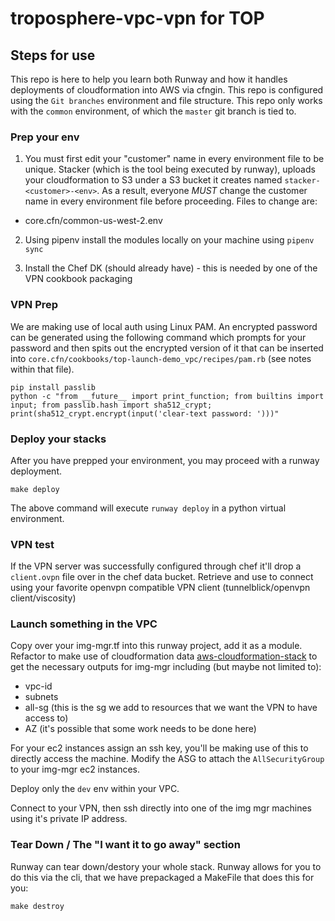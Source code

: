 # troposphere-vpc-vpn for TOP

## Steps for use

This repo is here to help you learn both Runway and how it handles deployments of cloudformation into AWS via cfngin. This repo is configured using the `Git branches` environment and file structure. This repo only works with the `common` environment, of which the `master` git branch is tied to.

### Prep your env

1. You must first edit your "customer" name in every environment file to be unique. Stacker (which is the tool being executed by runway), uploads your cloudformation to S3 under a S3 bucket it creates named `stacker-<customer>-<env>`. As a result, everyone *MUST* change the customer name in every environment file before proceeding.
Files to change are:
* core.cfn/common-us-west-2.env

2. Using pipenv install the modules locally on your machine using `pipenv sync`

3. Install the Chef DK (should already have) - this is needed by one of the VPN cookbook packaging

### VPN Prep

We are making use of local auth using Linux PAM. An encrypted password can be generated using the following command which prompts for your password and then spits out the encrypted version of it that can be inserted into `core.cfn/cookbooks/top-launch-demo_vpc/recipes/pam.rb` (see notes within that file).

```
pip install passlib
python -c "from __future__ import print_function; from builtins import input; from passlib.hash import sha512_crypt; print(sha512_crypt.encrypt(input('clear-text password: ')))"
```

### Deploy your stacks

After you have prepped your environment, you may proceed with a runway deployment.

`make deploy`

The above command will execute `runway deploy` in a python virtual environment.

### VPN test

If the VPN server was successfully configured through chef it'll drop a `client.ovpn` file over in the chef data bucket. Retrieve and use to connect using your favorite openvpn compatible VPN client (tunnelblick/openvpn client/viscosity)


### Launch something in the VPC

Copy over your img-mgr.tf into this runway project, add it as a module. Refactor to make use of cloudformation data [aws-cloudformation-stack](https://registry.terraform.io/providers/hashicorp/aws/latest/docs/resources/cloudformation_stack) to get the necessary outputs for img-mgr including (but maybe not limited to):

* vpc-id
* subnets
* all-sg (this is the sg we add to resources that we want the VPN to have access to)
* AZ (it's possible that some work needs to be done here)

For your ec2 instances assign an ssh key, you'll be making use of this to directly access the machine. Modify the ASG to attach the `AllSecurityGroup` to your img-mgr ec2 instances.

Deploy only the `dev` env within your VPC.

Connect to your VPN, then ssh directly into one of the img mgr machines using it's private IP address.

### Tear Down / The "I want it to go away" section

Runway can tear down/destory your whole stack.  Runway allows for you to do this via the cli, that we have prepackaged a MakeFile that does this for you:

`make destroy`
